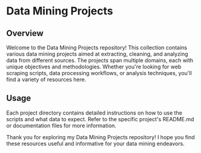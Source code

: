 # Data Mining Projects

## Overview

Welcome to the Data Mining Projects repository! This collection contains various data mining projects aimed at extracting, cleaning, and analyzing data from different sources. The projects span multiple domains, each with unique objectives and methodologies. Whether you're looking for web scraping scripts, data processing workflows, or analysis techniques, you'll find a variety of resources here.


## Usage
Each project directory contains detailed instructions on how to use the scripts and what data to expect. Refer to the specific project's README.md or documentation files for more information.


Thank you for exploring my Data Mining Projects repository! I hope you find these resources useful and informative for your data mining endeavors.
